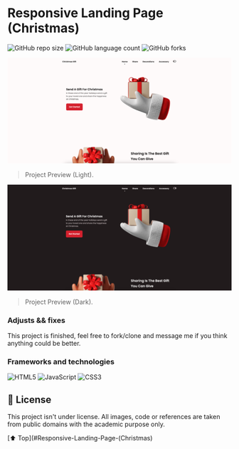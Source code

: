 # Responsive Landing Page (Christmas)

![GitHub repo size](https://img.shields.io/github/repo-size/mmaachado/responsive-landing-page?style=for-the-badge)
![GitHub language count](https://img.shields.io/github/languages/count/mmaachado/responsive-landing-page?style=for-the-badge)
![GitHub forks](https://img.shields.io/github/forks/mmaachado/responsive-landing-page?style=for-the-badge)

<img src="/src/img/project-preview.png" alt="project-preview.png">

> Project Preview (Light).

<img src="/src/img/project-preview-dark.png" alt="project-preview-dark.png">

> Project Preview (Dark).


### Adjusts && fixes

This project is finished, feel free to fork/clone and message me if you think anything could be better.

### Frameworks and technologies
![HTML5](https://img.shields.io/badge/html5-%23E34F26.svg?style=for-the-badge&logo=html5&logoColor=white)
![JavaScript](https://img.shields.io/badge/javascript-%23323330.svg?style=for-the-badge&logo=javascript&logoColor=%23F7DF1E)
![CSS3](https://img.shields.io/badge/css3-%231572B6.svg?style=for-the-badge&logo=css3&logoColor=white)

## 📝 License

This project isn't under license. All images, code or references are taken from public domains with the academic purpose only.


[⬆ Top](#Responsive-Landing-Page-(Christmas)<br>
